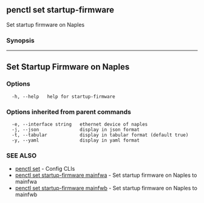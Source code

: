 ## penctl set startup-firmware

Set startup firmware on Naples

### Synopsis



-------------------------------------
 Set Startup Firmware on Naples
-------------------------------------


### Options

```
  -h, --help   help for startup-firmware
```

### Options inherited from parent commands

```
  -e, --interface string   ethernet device of naples
  -j, --json               display in json format
  -t, --tabular            display in tabular format (default true)
  -y, --yaml               display in yaml format
```

### SEE ALSO
* [penctl set](penctl_set.md)	 - Config CLIs
* [penctl set startup-firmware mainfwa](penctl_set_startup-firmware_mainfwa.md)	 - Set startup firmware on Naples to mainfwa
* [penctl set startup-firmware mainfwb](penctl_set_startup-firmware_mainfwb.md)	 - Set startup firmware on Naples to mainfwb

